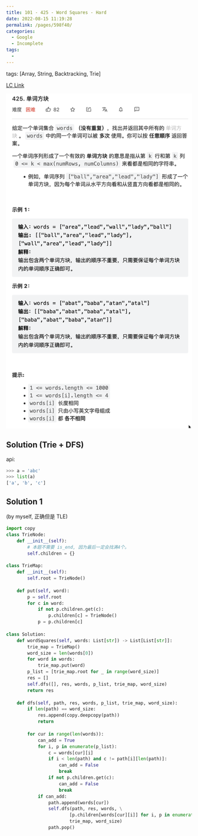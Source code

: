 ```yaml
---
title: 101 - 425 - Word Squares - Hard
date: 2022-08-15 11:19:28
permalink: /pages/598f40/
categories:
  - Google
  - Incomplete
tags:
  - 
---
```

tags: [Array, String, Backtracking, Trie]

[LC Link](https://leetcode.cn/problems/word-squares/)

![](https://raw.githubusercontent.com/emmableu/image/master/202208151733682.png)

## Solution (Trie + DFS)

api:
```python
>>> a = 'abc'
>>> list(a)
['a', 'b', 'c']
```


##  Solution 1
(by myself, 正确但是 TLE)

```python
import copy
class TrieNode:
	def __init__(self):
		# 本题不需要 is_end, 因为最后一定会找满4个。
		self.children = {}

class TrieMap:
	def __init__(self):
		self.root = TrieNode()

	def put(self, word):
		p = self.root
		for c in word:
			if not p.children.get(c):
				p.children[c] = TrieNode()
			p = p.children[c]

class Solution:
	def wordSquares(self, words: List[str]) -> List[List[str]]:
		trie_map = TrieMap()
		word_size = len(words[0])
		for word in words:
			trie_map.put(word)
		p_list = [trie_map.root for _ in range(word_size)]
		res = []
		self.dfs([], res, words, p_list, trie_map, word_size)
		return res
			
	def dfs(self, path, res, words, p_list, trie_map, word_size):
		if len(path) == word_size:
			res.append(copy.deepcopy(path))
			return

		for cur in range(len(words)):
			can_add = True
			for i, p in enumerate(p_list):
				c = words[cur][i]
				if i < len(path) and c != path[i][len(path)]:
					can_add = False
					break
				if not p.children.get(c):
					can_add = False
					break
			if can_add:
				path.append(words[cur])
				self.dfs(path, res, words, \
						[p.children[words[cur][i]] for i, p in enumerate(p_list)], \
						trie_map, word_size)
				path.pop()
```